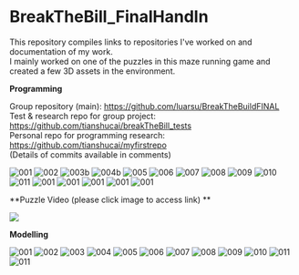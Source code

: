# BreakTheBill_FinalHandIn

This repository compiles links to repositories I've worked on and documentation of my work. <br />
I mainly worked on one of the puzzles in this maze running game and created a few 3D assets in the environment. <br />

**Programming**

Group repository (main): https://github.com/luarsu/BreakTheBuildFINAL <br />
Test & research repo for group project: https://github.com/tianshucai/breakTheBill_tests <br />
Personal repo for programming research: https://github.com/tianshucai/myfirstrepo <br />
(Details of commits available in comments) <br />

![001](https://raw.githubusercontent.com/tianshucai/Term_1_Programming_Modelling_HandIn/master/Programming/001.png)
![002](https://raw.githubusercontent.com/tianshucai/Term_1_Programming_Modelling_HandIn/master/Programming/002.png)
![003b](https://raw.githubusercontent.com/tianshucai/Term_1_Programming_Modelling_HandIn/master/Programming/003b.png)
![004b](https://raw.githubusercontent.com/tianshucai/Term_1_Programming_Modelling_HandIn/master/Programming/004b.png)
![005](https://raw.githubusercontent.com/tianshucai/Term_1_Programming_Modelling_HandIn/master/Programming/005.png)
![006](https://raw.githubusercontent.com/tianshucai/Term_1_Programming_Modelling_HandIn/master/Programming/006.png)
![007](https://raw.githubusercontent.com/tianshucai/Term_1_Programming_Modelling_HandIn/master/Programming/007.png)
![008](https://raw.githubusercontent.com/tianshucai/Term_1_Programming_Modelling_HandIn/master/Programming/008.png)
![009](https://raw.githubusercontent.com/tianshucai/Term_1_Programming_Modelling_HandIn/master/Programming/009.png)
![010](https://raw.githubusercontent.com/tianshucai/Term_1_Programming_Modelling_HandIn/master/Programming/010.png)
![011](https://raw.githubusercontent.com/tianshucai/Term_1_Programming_Modelling_HandIn/master/Programming/011.png)
![001](https://raw.githubusercontent.com/tianshucai/Term_1_Programming_Modelling_HandIn/master/Programming/Particle001.png)
![001](https://raw.githubusercontent.com/tianshucai/Term_1_Programming_Modelling_HandIn/master/Programming/Particle002.png)
![001](https://raw.githubusercontent.com/tianshucai/Term_1_Programming_Modelling_HandIn/master/Programming/Particle003.png)
![001](https://raw.githubusercontent.com/tianshucai/Term_1_Programming_Modelling_HandIn/master/Programming/Particle004.png)
![001](https://raw.githubusercontent.com/tianshucai/Term_1_Programming_Modelling_HandIn/master/Programming/Particle005.png)

**Puzzle Video (please click image to access link) **

[![](https://img.youtube.com/vi/OFDpE38FodM/0.jpg)](https://www.youtube.com/watch?v=OFDpE38FodM)<br />

**Modelling**


![001](https://raw.githubusercontent.com/tianshucai/Term_1_Programming_Modelling_HandIn/master/Modelling/001.png)
![002](https://raw.githubusercontent.com/tianshucai/Term_1_Programming_Modelling_HandIn/master/Modelling/002.png)
![003](https://raw.githubusercontent.com/tianshucai/Term_1_Programming_Modelling_HandIn/master/Modelling/003.png)
![004](https://raw.githubusercontent.com/tianshucai/Term_1_Programming_Modelling_HandIn/master/Modelling/004.png)
![005](https://raw.githubusercontent.com/tianshucai/Term_1_Programming_Modelling_HandIn/master/Modelling/005.png)
![006](https://raw.githubusercontent.com/tianshucai/Term_1_Programming_Modelling_HandIn/master/Modelling/006.png)
![007](https://raw.githubusercontent.com/tianshucai/Term_1_Programming_Modelling_HandIn/master/Modelling/007.png)
![008](https://raw.githubusercontent.com/tianshucai/Term_1_Programming_Modelling_HandIn/master/Modelling/008.png)
![009](https://raw.githubusercontent.com/tianshucai/Term_1_Programming_Modelling_HandIn/master/Modelling/009.png)
![010](https://raw.githubusercontent.com/tianshucai/Term_1_Programming_Modelling_HandIn/master/Modelling/010.png)
![011](https://raw.githubusercontent.com/tianshucai/Term_1_Programming_Modelling_HandIn/master/Modelling/011.png)
![011](https://raw.githubusercontent.com/tianshucai/Term_1_Programming_Modelling_HandIn/master/Modelling/012.png)
<br />
